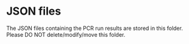 # JSON files

The JSON files containing the PCR run results are stored in this folder. Please DO NOT delete/modify/move this folder.
